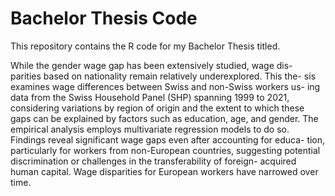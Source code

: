# Bachelor Thesis Code
This repository contains the R code for my Bachelor Thesis titled.


While the gender wage gap has been extensively studied, wage dis-
parities based on nationality remain relatively underexplored. This the-
sis examines wage differences between Swiss and non-Swiss workers us-
ing data from the Swiss Household Panel (SHP) spanning 1999 to 2021,
considering variations by region of origin and the extent to which these
gaps can be explained by factors such as education, age, and gender.
The empirical analysis employs multivariate regression models to do so.
Findings reveal significant wage gaps even after accounting for educa-
tion, particularly for workers from non-European countries, suggesting
potential discrimination or challenges in the transferability of foreign-
acquired human capital. Wage disparities for European workers have
narrowed over time.
